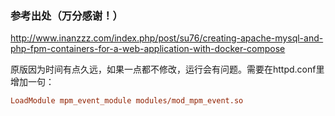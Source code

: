 

### 参考出处（万分感谢！）

http://www.inanzzz.com/index.php/post/su76/creating-apache-mysql-and-php-fpm-containers-for-a-web-application-with-docker-compose

原版因为时间有点久远，如果一点都不修改，运行会有问题。需要在httpd.conf里增加一句：

```ini
LoadModule mpm_event_module modules/mod_mpm_event.so
```



